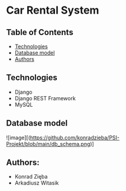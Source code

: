 # Car Rental System

## Table of Contents
* [Technologies](#technologies)
* [Database model](#database-model)
* [Authors](#authors)
## Technologies
* Django
* Django REST Framework
* MySQL
## Database model
![image][(https://github.com/konradzieba/PSI-Projekt/blob/main/db_schema.png)]
## Authors: 
* Konrad Zięba
* Arkadiusz Witasik

